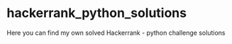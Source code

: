 # hackerrank_python_solutions
Here you can find my own solved Hackerrank - python challenge solutions
